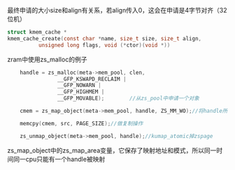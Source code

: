 最终申请的大小size和align有关系，若align传入0，这会在申请是4字节对齐（32位机）

```c
struct kmem_cache *
kmem_cache_create(const char *name, size_t size, size_t align,
          unsigned long flags, void (*ctor)(void *))
```

zram中使用zs_malloc的例子

```c
    handle = zs_malloc(meta->mem_pool, clen,                
                __GFP_KSWAPD_RECLAIM |
                __GFP_NOWARN |
                __GFP_HIGHMEM |
                __GFP_MOVABLE);        //从zs_pool中申请一个对象

    cmem = zs_map_object(meta->mem_pool, handle, ZS_MM_WO);//将handle所在的zspage用kmap_stomic订住

    memcpy(cmem, src, PAGE_SIZE);//做复制操作

    zs_unmap_object(meta->mem_pool, handle);//kumap_atomic掉zspage
```

zs_map_object中的zs_map_area变量，它保存了映射地址和模式，所以同一时间同一cpu只能有一个handle被映射
